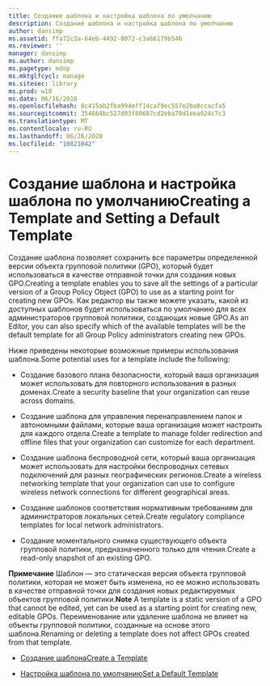 ```yaml
---
title: Создание шаблона и настройка шаблона по умолчанию
description: Создание шаблона и настройка шаблона по умолчанию
author: dansimp
ms.assetid: ffa72c2a-64eb-4492-8072-c3a66179b546
ms.reviewer: ''
manager: dansimp
ms.author: dansimp
ms.pagetype: mdop
ms.mktglfcycl: manage
ms.sitesec: library
ms.prod: w10
ms.date: 06/16/2016
ms.openlocfilehash: 0c415ab2fba994eff14caf9ec557e2ba8ccacfa5
ms.sourcegitcommit: 354664bc527d93f80687cd2eba70d1eea024c7c3
ms.translationtype: MT
ms.contentlocale: ru-RU
ms.lasthandoff: 06/26/2020
ms.locfileid: "10821042"
---
```

# <span data-ttu-id="04457-103">Создание шаблона и настройка шаблона по умолчанию</span><span class="sxs-lookup"><span data-stu-id="04457-103">Creating a Template and Setting a Default Template</span></span>


<span data-ttu-id="04457-104">Создание шаблона позволяет сохранить все параметры определенной версии объекта групповой политики (GPO), который будет использоваться в качестве отправной точки для создания новых GPO.</span><span class="sxs-lookup"><span data-stu-id="04457-104">Creating a template enables you to save all the settings of a particular version of a Group Policy Object (GPO) to use as a starting point for creating new GPOs.</span></span> <span data-ttu-id="04457-105">Как редактор вы также можете указать, какой из доступных шаблонов будет использоваться по умолчанию для всех администраторов групповой политики, создающих новые GPO.</span><span class="sxs-lookup"><span data-stu-id="04457-105">As an Editor, you can also specify which of the available templates will be the default template for all Group Policy administrators creating new GPOs.</span></span>

<span data-ttu-id="04457-106">Ниже приведены некоторые возможные примеры использования шаблона.</span><span class="sxs-lookup"><span data-stu-id="04457-106">Some potential uses for a template include the following:</span></span>

-   <span data-ttu-id="04457-107">Создание базового плана безопасности, который ваша организация может использовать для повторного использования в разных доменах.</span><span class="sxs-lookup"><span data-stu-id="04457-107">Create a security baseline that your organization can reuse across domains.</span></span>

-   <span data-ttu-id="04457-108">Создание шаблона для управления перенаправлением папок и автономными файлами, которые ваша организация может настроить для каждого отдела.</span><span class="sxs-lookup"><span data-stu-id="04457-108">Create a template to manage folder redirection and offline files that your organization can customize for each department.</span></span>

-   <span data-ttu-id="04457-109">Создание шаблона беспроводной сети, который ваша организация может использовать для настройки беспроводных сетевых подключений для разных географических регионов.</span><span class="sxs-lookup"><span data-stu-id="04457-109">Create a wireless networking template that your organization can use to configure wireless network connections for different geographical areas.</span></span>

-   <span data-ttu-id="04457-110">Создание шаблонов соответствия нормативным требованиям для администраторов локальных сетей.</span><span class="sxs-lookup"><span data-stu-id="04457-110">Create regulatory compliance templates for local network administrators.</span></span>

-   <span data-ttu-id="04457-111">Создание моментального снимка существующего объекта групповой политики, предназначенного только для чтения.</span><span class="sxs-lookup"><span data-stu-id="04457-111">Create a read-only snapshot of an existing GPO.</span></span>

<span data-ttu-id="04457-112">**Примечание**  Шаблон — это статическая версия объекта групповой политики, которая не может быть изменена, но ее можно использовать в качестве отправной точки для создания новых редактируемых объектов групповой политики.</span><span class="sxs-lookup"><span data-stu-id="04457-112">**Note** A template is a static version of a GPO that cannot be edited, yet can be used as a starting point for creating new, editable GPOs.</span></span> <span data-ttu-id="04457-113">Переименование или удаление шаблона не влияет на объекты групповой политики, созданные на основе этого шаблона.</span><span class="sxs-lookup"><span data-stu-id="04457-113">Renaming or deleting a template does not affect GPOs created from that template.</span></span>

 

-   [<span data-ttu-id="04457-114">Создание шаблона</span><span class="sxs-lookup"><span data-stu-id="04457-114">Create a Template</span></span>](create-a-template-agpm40.md)

-   [<span data-ttu-id="04457-115">Настройка шаблона по умолчанию</span><span class="sxs-lookup"><span data-stu-id="04457-115">Set a Default Template</span></span>](set-a-default-template-agpm40.md)

 

 






